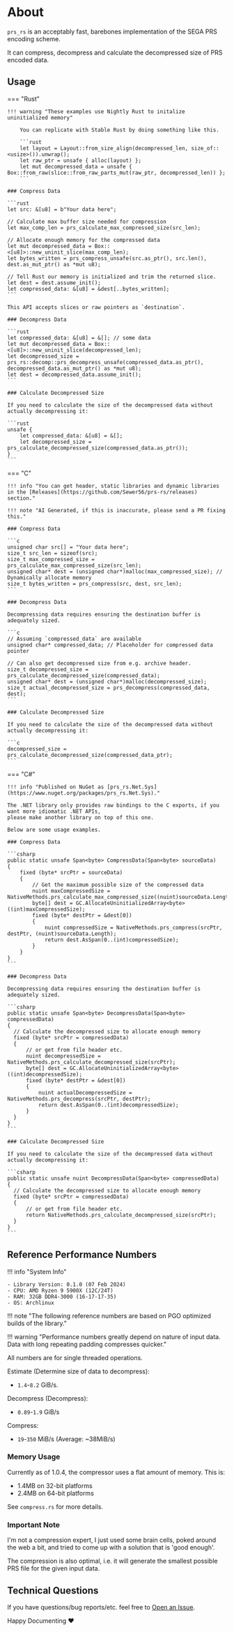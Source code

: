 # About

`prs_rs` is an acceptably fast, barebones implementation of the SEGA PRS encoding scheme.

It can compress, decompress and calculate the decompressed size of PRS encoded data.

## Usage

=== "Rust"

    !!! warning "These examples use Nightly Rust to initalize uninitialized memory"

        You can replicate with Stable Rust by doing something like this.

        ```rust
        let layout = Layout::from_size_align(decompressed_len, size_of::<usize>()).unwrap();
        let raw_ptr = unsafe { alloc(layout) };
        let mut decompressed_data = unsafe { Box::from_raw(slice::from_raw_parts_mut(raw_ptr, decompressed_len)) };
        ```

    ### Compress Data
    
    ```rust
    let src: &[u8] = b"Your data here";

    // Calculate max buffer size needed for compression
    let max_comp_len = prs_calculate_max_compressed_size(src_len);

    // Allocate enough memory for the compressed data
    let mut decompressed_data = Box::<[u8]>::new_uninit_slice(max_comp_len);
    let bytes_written = prs_compress_unsafe(src.as_ptr(), src.len(), dest.as_mut_ptr() as *mut u8);

    // Tell Rust our memory is initialized and trim the returned slice.
    let dest = dest.assume_init(); 
    let compressed_data: &[u8] = &dest[..bytes_written];
    ```

    This API accepts slices or raw pointers as `destination`.

    ### Decompress Data

    ```rust
    let compressed_data: &[u8] = &[]; // some data
    let mut decompressed_data = Box::<[u8]>::new_uninit_slice(decompressed_len);
    let decompressed_size = prs_rs::decomp::prs_decompress_unsafe(compressed_data.as_ptr(), decompressed_data.as_mut_ptr() as *mut u8);
    let dest = decompressed_data.assume_init();
    ```

    ### Calculate Decompressed Size

    If you need to calculate the size of the decompressed data without actually decompressing it:

    ```rust
    unsafe {
        let compressed_data: &[u8] = &[];
        let decompressed_size = prs_calculate_decompressed_size(compressed_data.as_ptr());
    }
    ```

=== "C"

    !!! info "You can get header, static libraries and dynamic libraries in the [Releases](https://github.com/Sewer56/prs-rs/releases) section."

    !!! note "AI Generated, if this is inaccurate, please send a PR fixing this."

    ### Compress Data

    ```c
    unsigned char src[] = "Your data here";
    size_t src_len = sizeof(src);
    size_t max_compressed_size = prs_calculate_max_compressed_size(src_len);
    unsigned char* dest = (unsigned char*)malloc(max_compressed_size); // Dynamically allocate memory
    size_t bytes_written = prs_compress(src, dest, src_len);
    ```

    ### Decompress Data

    Decompressing data requires ensuring the destination buffer is adequately sized.

    ```c
    // Assuming `compressed_data` are available
    unsigned char* compressed_data; // Placeholder for compressed data pointer
    
    // Can also get decompressed size from e.g. archive header.
    size_t decompressed_size = prs_calculate_decompressed_size(compressed_data);
    unsigned char* dest = (unsigned char*)malloc(decompressed_size);
    size_t actual_decompressed_size = prs_decompress(compressed_data, dest);
    ```

    ### Calculate Decompressed Size

    If you need to calculate the size of the decompressed data without actually decompressing it:

    ```c
    decompressed_size = prs_calculate_decompressed_size(compressed_data_ptr);
    ```

=== "C#"

    !!! info "Published on NuGet as [prs_rs.Net.Sys](https://www.nuget.org/packages/prs_rs.Net.Sys)."

    The .NET library only provides raw bindings to the C exports, if you want more idiomatic .NET APIs, 
    please make another library on top of this one. 

    Below are some usage examples.

    ### Compress Data

    ```csharp
    public static unsafe Span<byte> CompressData(Span<byte> sourceData)
    {
        fixed (byte* srcPtr = sourceData)
        {
            // Get the maximum possible size of the compressed data
            nuint maxCompressedSize = NativeMethods.prs_calculate_max_compressed_size((nuint)sourceData.Length);
            byte[] dest = GC.AllocateUninitializedArray<byte>((int)maxCompressedSize);
            fixed (byte* destPtr = &dest[0])
            {
                nuint compressedSize = NativeMethods.prs_compress(srcPtr, destPtr, (nuint)sourceData.Length);
                return dest.AsSpan(0..(int)compressedSize);
            }
        }
    }
    ```

    ### Decompress Data

    Decompressing data requires ensuring the destination buffer is adequately sized.

    ```csharp
    public static unsafe Span<byte> DecompressData(Span<byte> compressedData)
    {
      // Calculate the decompressed size to allocate enough memory
      fixed (byte* srcPtr = compressedData)
      {
          // or get from file header etc.
          nuint decompressedSize = NativeMethods.prs_calculate_decompressed_size(srcPtr); 
          byte[] dest = GC.AllocateUninitializedArray<byte>((int)decompressedSize);
          fixed (byte* destPtr = &dest[0])
          {
              nuint actualDecompressedSize = NativeMethods.prs_decompress(srcPtr, destPtr);
              return dest.AsSpan(0..(int)decompressedSize);
          }
      }
    }
    ```

    ### Calculate Decompressed Size

    If you need to calculate the size of the decompressed data without actually decompressing it:

    ```csharp
    public static unsafe nuint DecompressData(Span<byte> compressedData)
    {
      // Calculate the decompressed size to allocate enough memory
      fixed (byte* srcPtr = compressedData)
      {
          // or get from file header etc.
          return NativeMethods.prs_calculate_decompressed_size(srcPtr); 
      }
    }
    ```

## Reference Performance Numbers

!!! info "System Info"

    - Library Version: 0.1.0 (07 Feb 2024)
    - CPU: AMD Ryzen 9 5900X (12C/24T)
    - RAM: 32GB DDR4-3000 (16-17-17-35)
    - OS: Archlinux

!!! note "The following reference numbers are based on PGO optimized builds of the library."
  
!!! warning "Performance numbers greatly depend on nature of input data. Data with long repeating padding compresses quicker."

All numbers are for single threaded operations.

Estimate (Determine size of data to decompress):

- `1.4`-`8.2` GiB/s.

Decompress (Decompress):

- `0.89`-`1.9` GiB/s

Compress:

- `19`-`350` MiB/s (Average: ~38MiB/s)

### Memory Usage

Currently as of 1.0.4, the compressor uses a flat amount of memory.
This is:

- 1.4MB on 32-bit platforms
- 2.4MB on 64-bit platforms

See `compress.rs` for more details.

### Important Note

I'm not a compression expert, I just used some brain cells, poked around the web a bit,
and tried to come up with a solution that is 'good enough'.

The compression is also optimal, i.e. it will generate the smallest possible PRS file
for the given input data.

## Technical Questions

If you have questions/bug reports/etc. feel free to [Open an Issue](https://github.com/Sewer56/prs-rs/issues).

Happy Documenting ❤️